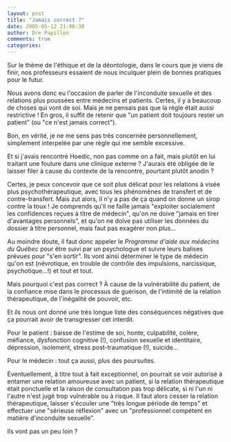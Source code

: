 ```yaml
---
layout: post
title: "Jamais correct ?"
date: 2005-05-12 21:06:30
author: Dre Papillon
comments: true
categories: 
---
```



Sur le thème de l'éthique et de la déontologie, dans le cours que je viens de finir, nos professeurs essaient de nous inculquer plein de bonnes pratiques pour le futur.

Nous avons donc eu l'occasion de parler de l'inconduite sexuelle et des relations plus poussées entre médecins et patients.  Certes, il y a beaucoup de choses qui vont de soi.  Mais je ne pensais pas que la règle était aussi restrictive !  En gros, il suffit de retenir que "un patient doit toujours rester un patient" (ou "ce n'est jamais correct").

Bon, en vérité, je ne me sens pas très concernée personnellement, simplement interpelée par une règle qui me semble excessive.

Et si j'avais rencontré Hoedic, non pas comme on a fait, mais plutôt en lui traitant une foulure dans une clinique externe ?  J'aurais été obligée de le laisser filer à cause du contexte de la rencontre, pourtant plutôt anodin ?

Certes, je peux concevoir que ce soit plus délicat pour les relations à visée plus psychothérapeutique, avec tous les phénomènes de transfert et de contre-transfert.  Mais zut alors, il n'y a pas de ça quand on donne un sirop contre la toux !  Je comprends qu'il ne faille jamais "exploiter socialement les confidences reçues à titre de médecin", qu'on ne doive "jamais en tirer d'avantages personnels", et qu'on ne doive pas utiliser les données du dossier à titre personnel, mais faut pas exagérer non plus...

Au moindre doute, il faut donc appeler le *Programme d'aide aux médecins du Québec* pour être suivi par un psychologue et suivre leurs balises prévues pour "s'en sortir".  Ils vont ainsi déterminer le type de médecin qu'on est (névrotique, en trouble de contrôle des impulsions, narcissique, psychotique...!) et tout et tout.

Mais pourquoi c'est pas correct ?  À cause de la vulnérabilité du patient, de la confiance mise dans le processus de guérison, de l'intimité de la relation thérapeutique, de l'inégalité de pouvoir, etc.

Et ils nous ont donné une très longue liste des conséquences négatives que ça pourrait avoir de transgresser cet interdit.

Pour le patient : baisse de l'estime de soi, honte, culpabilité, colère, méfiance, dysfonction cognitive (!), confusion sexuelle et identitaire, dépression, isolement, stress post-traumatique (!), suicide...

Pour le médecin : tout ça aussi, plus des poursuites.

Éventuellement, à titre tout à fait exceptionnel, on pourrait se voir autorisé à entamer une relation amoureuse avec un patient, si la relation thérapeutique était ponctuelle et la raison de consultation pas trop délicate, si ni l'un ni l'autre n'est jugé trop vulnérable ou à risque.  Il faut alors cesser la relation thérapeutique, laisser s'écouler une "très longue période de temps" et effectuer une "sérieuse réflexion" avec un "professionnel compétent en matière d'inconduite sexuelle".

Ils vont pas un peu loin ?